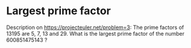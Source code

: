 # Largest prime factor
Description on https://projecteuler.net/problem=3:
The prime factors of 13195 are 5, 7, 13 and 29.
What is the largest prime factor of the number 600851475143 ?
